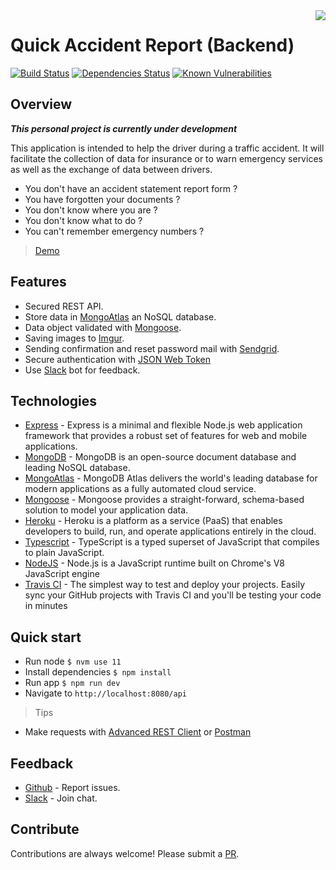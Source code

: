 <img src="https://raw.githubusercontent.com/reek/pwa-quick-accident-report/master/src/assets/icons/icon-128x128.png" align="right" />

# Quick Accident Report (Backend)

[![Build Status](https://travis-ci.com/reek/pwa-quick-accident-report-backend.svg?branch=master)](https://travis-ci.com/reek/pwa-quick-accident-report-backend) [![Dependencies Status](https://david-dm.org/reek/pwa-quick-accident-report-backend/status.svg)](https://david-dm.org/reek/pwa-quick-accident-report-backend) [![Known Vulnerabilities](https://snyk.io/test/github/reek/pwa-quick-accident-report-backend/badge.svg)](https://snyk.io/test/github/reek/pwa-quick-accident-report-backend)


## Overview
***This personal project is currently under development***

This application is intended to help the driver during a traffic accident.
It will facilitate the collection of data for insurance or to warn emergency services as well as the exchange of data between drivers.

- You don't have an accident statement report form ?
- You have forgotten your documents ?
- You don't know where you are ?
- You don't know what to do ?
- You can't remember emergency numbers ?

> [Demo](https://reek.github.io/pwa-quick-accident-report/)

## Features
- Secured REST API.
- Store data in [MongoAtlas](https://www.mongodb.com/cloud/atlas) an NoSQL database.
- Data object validated with [Mongoose](https://mongoosejs.com/).
- Saving images to [Imgur](https://imgur.com/).
- Sending confirmation and reset password mail with [Sendgrid](https://sendgrid.com/).
- Secure authentication with [JSON Web Token](https://jwt.io/)
- Use [Slack](https://slack.com/) bot for feedback.

## Technologies
- [Express](https://expressjs.com/) - Express is a minimal and flexible Node.js web application framework that provides a robust set of features for web and mobile applications.
- [MongoDB](https://www.mongodb.com/) - MongoDB is an open-source document database and leading NoSQL database.
- [MongoAtlas](https://www.mongodb.com/cloud/atlas) - MongoDB Atlas delivers the world's leading database for modern applications as a fully automated cloud service.
- [Mongoose](https://mongoosejs.com/) - Mongoose provides a straight-forward, schema-based solution to model your application data.
- [Heroku](https://heroku.com/) - Heroku is a platform as a service (PaaS) that enables developers to build, run, and operate applications entirely in the cloud.
- [Typescript](https://www.typescriptlang.org/) - TypeScript is a typed superset of JavaScript that compiles to plain JavaScript.
- [NodeJS](https://nodejs.org/) - Node.js is a JavaScript runtime built on Chrome's V8 JavaScript engine
- [Travis CI](https://travis-ci.com/) - The simplest way to test and deploy your projects. Easily sync your GitHub projects with Travis CI and you'll be testing your code in minutes

## Quick start
- Run node `$ nvm use 11`
- Install dependencies `$ npm install`
- Run app `$ npm run dev`
- Navigate to `http://localhost:8080/api`

> Tips
- Make requests with [Advanced REST Client](https://chrome.google.com/webstore/detail/advanced-rest-client/hgmloofddffdnphfgcellkdfbfbjeloo) or [Postman](https://www.getpostman.com/)

## Feedback
- [Github](https://github.com/reek/pwa-quick-accident-report-backend/issues) - Report issues.
- [Slack](https://nomade-advanced.slack.com/messages/CJD9AMSRW) - Join chat.

## Contribute
Contributions are always welcome!
Please submit a [PR](https://github.com/reek/pwa-quick-accident-report-backend/pulls).
